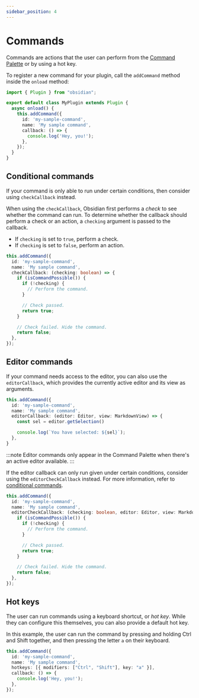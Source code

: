 ```yaml
---
sidebar_position: 4
---
```


# Commands

Commands are actions that the user can perform from the [Command Palette](https://help.obsidian.md/Plugins/Command+palette) or by using a hot key.

To register a new command for your plugin, call the `addCommand` method inside the `onload` method:

```ts title="main.ts" {5-11}
import { Plugin } from "obsidian";

export default class MyPlugin extends Plugin {
  async onload() {
    this.addCommand({
      id: 'my-sample-command',
      name: 'My sample command',
      callback: () => {
        console.log('Hey, you!');
      },
    });
  }
}
```

## Conditional commands

If your command is only able to run under certain conditions, then consider using `checkCallback` instead.

When using the `checkCallback`, Obsidian first performs a _check_ to see whether the command can run. To determine whether the callback should perform a check or an action, a `checking` argument is passed to the callback.

- If `checking` is set to `true`, perform a check.
- If `checking` is set to `false`, perform an action.

```ts {4,6-8,11,15}
this.addCommand({
  id: 'my-sample-command',
  name: 'My sample command',
  checkCallback: (checking: boolean) => {
    if (isCommandPossible()) {
      if (!checking) {
        // Perform the command.
      }

      // Check passed.
      return true;
    }

    // Check failed. Hide the command.
    return false;
  },
});
```

## Editor commands

If your command needs access to the editor, you can also use the `editorCallback`, which provides the currently active editor and its view as arguments.

```ts {4}
this.addCommand({
  id: 'my-sample-command',
  name: 'My sample command',
  editorCallback: (editor: Editor, view: MarkdownView) => {
    const sel = editor.getSelection()

    console.log(`You have selected: ${sel}`);
  },
}
```

:::note
Editor commands only appear in the Command Palette when there's an active editor available.
:::

If the editor callback can only run given under certain conditions, consider using the `editorCheckCallback` instead. For more information, refer to [conditional commands](#conditional-commands).

```ts {4}
this.addCommand({
  id: 'my-sample-command',
  name: 'My sample command',
  editorCheckCallback: (checking: boolean, editor: Editor, view: MarkdownView) => {
    if (isCommandPossible()) {
      if (!checking) {
        // Perform the command.
      }

      // Check passed.
      return true;
    }

    // Check failed. Hide the command.
    return false;
  },
});
```

## Hot keys

The user can run commands using a keyboard shortcut, or _hot key_. While they can configure this themselves, you can also provide a default hot key.

In this example, the user can run the command by pressing and holding Ctrl and Shift together, and then pressing the letter `a` on their keyboard.

```ts {4}
this.addCommand({
  id: 'my-sample-command',
  name: 'My sample command',
  hotkeys: [{ modifiers: ["Ctrl", "Shift"], key: "a" }],
  callback: () => {
    console.log('Hey, you!');
  },
});
```
